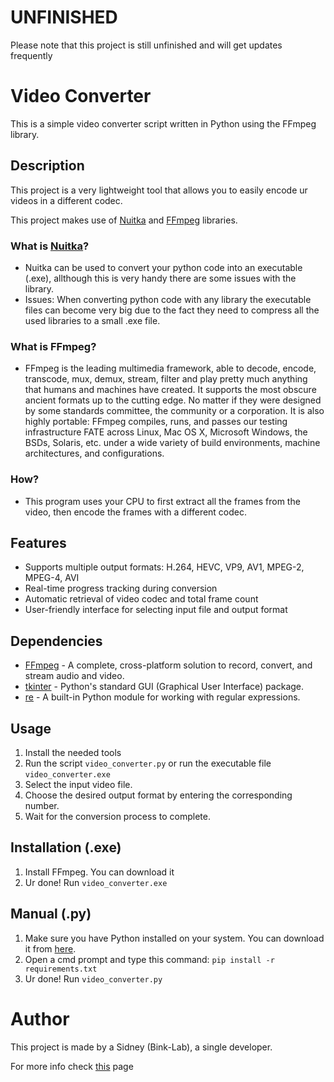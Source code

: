 # UNFINISHED

Please note that this project is still unfinished and will get updates frequently

# Video Converter

This is a simple video converter script written in Python using the FFmpeg library.


## Description

This project is a very lightweight tool that allows you to easily encode ur videos in a different codec.

This project makes use of [Nuitka](https://nuitka.net) and [FFmpeg](ffmpeg.org) libraries.

### What is [Nuitka](https://nuitka.net)?
- Nuitka can be used to convert your python code into an executable (.exe), allthough this is very handy there are some issues with the library.
- Issues: When converting python code with any library the executable files can become very big due to the fact they need to compress all the used libraries to a small .exe file.

### What is FFmpeg?
- FFmpeg is the leading multimedia framework, able to decode, encode, transcode, mux, demux, stream, filter and play pretty much anything that humans and machines have created. It supports the most obscure ancient formats up to the cutting edge. No matter if they were designed by some standards committee, the community or a corporation. It is also highly portable: FFmpeg compiles, runs, and passes our testing infrastructure FATE across Linux, Mac OS X, Microsoft Windows, the BSDs, Solaris, etc. under a wide variety of build environments, machine architectures, and configurations.

### How?
- This program uses your CPU to first extract all the frames from the video, then encode the frames with a different codec.

## Features

- Supports multiple output formats: H.264, HEVC, VP9, AV1, MPEG-2, MPEG-4, AVI
- Real-time progress tracking during conversion
- Automatic retrieval of video codec and total frame count
- User-friendly interface for selecting input file and output format

## Dependencies

- [FFmpeg](https://ffmpeg.org/) - A complete, cross-platform solution to record, convert, and stream audio and video.
- [tkinter](https://docs.python.org/3/library/tkinter.html) - Python's standard GUI (Graphical User Interface) package.
- [re](https://docs.python.org/3/library/re.html) - A built-in Python module for working with regular expressions.

## Usage

1. Install the needed tools
2. Run the script `video_converter.py` or run the executable file `video_converter.exe`
3. Select the input video file.
4. Choose the desired output format by entering the corresponding number.
5. Wait for the conversion process to complete.

## Installation (.exe)

1. Install FFmpeg. You can download it
2. Ur done! Run `video_converter.exe`
## Manual (.py)

1. Make sure you have Python installed on your system. You can download it from [here](https://www.python.org/downloads/).
2. Open a cmd prompt and type this command: `pip install -r requirements.txt`
3. Ur done! Run `video_converter.py`


# Author

This project is made by a Sidney (Bink-Lab), a single developer.

For more info check [this](github.com/bink-lab) page